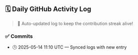 ## 🗓️ Daily GitHub Activity Log

> 🤖 Auto-updated log to keep the contribution streak alive!

### ✅ Commits

- 🕒 2025-05-14 11:10 UTC — Synced logs with new entry

